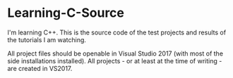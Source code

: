 # Learning-C-Source
I'm learning C++. This is the source code of the test projects and results of the tutorials I am watching.

All project files should be openable in Visual Studio 2017 (with most of the side installations installed). All projects - or at least at the time of writing - are created in VS2017.
